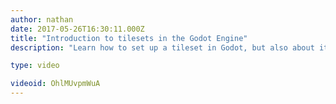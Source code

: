 ```yaml
---
author: nathan
date: 2017-05-26T16:30:11.000Z
title: "Introduction to tilesets in the Godot Engine"
description: "Learn how to set up a tileset in Godot, but also about its limitations"

type: video

videoid: OhlMUvpmWuA
---
```


